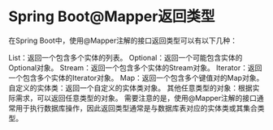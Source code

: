 # Spring Boot@Mapper返回类型

在Spring Boot中，使用@Mapper注解的接口返回类型可以有以下几种：

List：返回一个包含多个实体的列表。
Optional：返回一个可能包含实体的Optional对象。
Stream：返回一个包含多个实体的Stream对象。
Iterator：返回一个包含多个实体的Iterator对象。
Map：返回一个包含多个键值对的Map对象。
自定义的实体类：返回一个自定义的实体类对象。
其他任意类型的对象：根据实际需求，可以返回任意类型的对象。
需要注意的是，使用@Mapper注解的接口通常用于执行数据库操作，因此返回类型通常是与数据库表对应的实体类或其集合类型。